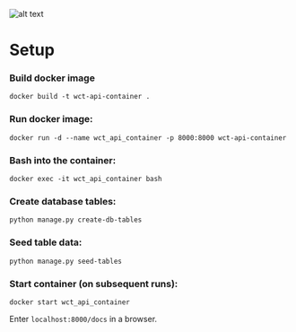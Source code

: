 ![alt text](https://i.ibb.co/FwKqvwx/Screenshot-from-2021-03-31-01-16-30.png)

# Setup

### Build docker image
`docker build -t wct-api-container .`

### Run docker image:
`docker run -d --name wct_api_container -p 8000:8000 wct-api-container`

### Bash into the container:
`docker exec -it wct_api_container bash`


### Create database tables:
`python manage.py create-db-tables`

### Seed table data:
`python manage.py seed-tables`


### Start container (on subsequent runs):
`docker start wct_api_container`


Enter `localhost:8000/docs` in a browser.
